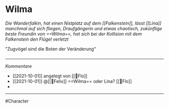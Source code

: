 # Wilma
*Die Wanderfalkin, hat einen Nistplatz auf dem [[Falkenstein]], lässt [[Lina]] manchmal auf sich fliegen, Draufgängerin und etwas chaotisch, zukünftige beste Freundin von ==Wilma==, hat sich bei der Kollision mit dem Falkenstein den Flügel verletzt*

"Zugvögel sind die Boten der Veränderung"

#####
---
*Kommentare*
- [[2021-10-01]] angelegt von [[🦝Flo]]
- [[2021-10-01]] @[[🐨Felix]] ==Wilma== oder Lina?  [[🦝Flo]]
- 
---
#Character
